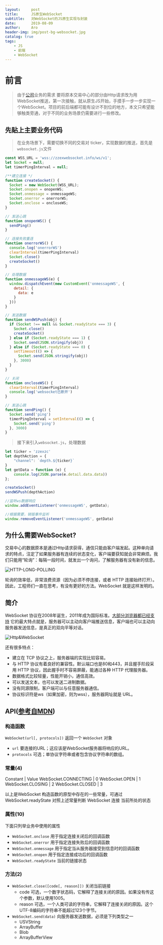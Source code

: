 ```yaml
---
layout:     post
title:      JS原生WebSocket
subtitle:   对WebSocket的JS原生实现与封装
date:       2019-08-09
author:     Aro
header-img: img/post-bg-websocket.jpg
catalog: true
tags:
    - JS
    - 前端
    - WebSocket
---
```


# 前言

>由于<a href="https://www.zzex.me" target="_blank">公司</a>业务的需求 要将原本交易中心的部分由Http请求改为用WebSocket推送，第一次接触，就从原生JS开始，手摸手一步一步实现一个WebSocket。项目的前后端都可能有设计不到位的地方，本文只希望能够触类旁通，对于不同的业务场景仍需要进行一些修改。

## 先贴上主要业务代码

>在业务场景下，需要切换不同的交易对 ticker，实现数据的推送，首先是`websocket.js`文件

```js
const WSS_URL = 'wss://zzexwebsocket.info/ws/v1';
let Socket = null;
let timerPingInterval = null;

/**建立连接 */
function createSocket() {
  Socket = new WebSocket(WSS_URL);
  Socket.onopen = onopenWS;
  Socket.onmessage = onmessageWS;
  Socket.onerror = onerrorWS;
  Socket.onclose = oncloseWS;
}

// 发送心跳
function onopenWS() {
  sendPing()
}

// 连接失败重连
function onerrorWS() {
  console.log('onerrorWS')
  clearInterval(timerPingInterval)
  Socket.close()
  createSocket()
}

// 处理数据
function onmessageWS(e) {
  window.dispatchEvent(new CustomEvent('onmessageWS', {
    detail: {
      data: e
    }
  }))
}

// 发送数据
function sendWSPush(obj) {
  if (Socket !== null && Socket.readyState === 3) {
    Socket.close()
    createSocket()
  } else if (Socket.readyState === 1) {
    Socket.send(JSON.stringify(obj))
  } else if (Socket.readyState === 0) {
    setTimeout(() => {
      Socket.send(JSON.stringify(obj))
    }, 3000)
  }
}

// 关闭
function oncloseWS() {
  clearInterval(timerPingInterval)
  console.log('websocket已断开')
}

// 发送心跳
function sendPing() {
  Socket.send('ping')
  timerPingInterval = setInterval(() => {
    Socket.send('ping')
  }, 3000)
}

```

>接下来引入`websocket.js`，处理数据

```js
let ticker = 'zzexzc'
let depthAction = {
    "channel": `depth.${ticker}`
}
let getData = function (e) {
    console.log(JSON.parse(e.detail.data.data))
};

createSocket()
sendWSPush(depthAction)

//监听ws数据响应
window.addEventListener('onmessageWS', getData);

//根据需要，销毁事件监听
window.removeEventListener('onmessageWS', getData)
```


## 为什么需要WebSocket?

交易中心的数据原本是通过Http请求获得，通信只能由客户端发起。这种单向请求的特点，注定了如果服务器有连续的状态变化，客户端要获知就会非常麻烦。我们只能用“轮询”：每隔一段时间，就发出一个询问，了解服务器有没有新的信息。

![HTTP-LONG-POLLING](/img/HTTP-LONG-POLLING.png)

轮询的效率低，非常浪费资源（因为必须不停连接，或者 HTTP 连接始终打开）。因此，工程师们一直在思考，有没有更好的方法。WebSocket 就是这样发明的。


## 简介

WebSocket 协议在2008年诞生，2011年成为国际标准。<a href="https://developer.mozilla.org/zh-CN/docs/Web/API/WebSocket#%E6%B5%8F%E8%A7%88%E5%99%A8%E5%85%BC%E5%AE%B9%E6%80%A7" target="_blank">大部分浏览器都已经支持</a>
它的最大特点就是，服务器可以主动向客户端推送信息，客户端也可以主动向服务器发送信息，是真正的双向平等对话。

![Http&WebSocket](/img/Http&WebSocket.png)

还有很多特点：
- 建立在 TCP 协议之上，服务器端的实现比较容易。
- 与 HTTP 协议有着良好的兼容性。默认端口也是80和443，并且握手阶段采用 HTTP 协议，因此握手时不容易屏蔽，能通过各种 HTTP 代理服务器。
- 数据格式比较轻量，性能开销小，通信高效。
- 可以发送文本，也可以发送二进制数据。
- 没有同源限制，客户端可以与任意服务器通信。
- 协议标识符是ws（如果加密，则为wss），服务器网址就是 URL。


## API(<a href="https://developer.mozilla.org/zh-CN/docs/Web/API/WebSocket">参考自MDN</a>)

### 构造函数

`WebSocket(url[, protocols])` 返回一个 `WebSocket` 对象

- `url`
要连接的URL；这应该是WebSocket服务器将响应的URL。
- `protocols`
可选；单协议字符串或者包含协议字符串的数组。


### 常量(4)

Constant | Value
WebSocket.CONNECTING | 0
WebSocket.OPEN | 1
WebSocket.CLOSING | 2
WebSocket.CLOSED | 3

以上是WebSocket 构造函数的原型中存在的一些常量，可通过 WebSocket.readyState 对照上述常量判断 WebSocket 连接 当前所处的状态


### 属性(10)

下面只列举业务中使用的属性
- `WebSocket.onclose`
用于指定连接关闭后的回调函数
- `WebSocket.onerror`
用于指定连接失败后的回调函数
- `WebSocket.onmessage`
用于指定当从服务器接受到信息时的回调函数
- `WebSocket.onopen`
用于指定连接成功后的回调函数
- `WebSocket.readyState`
当前的链接状态


### 方法(2)

- `WebSocket.close([code[, reason]])`
关闭当前链接
    - code 可选，一个数字状态码，它解释了连接关闭的原因。如果没有传这个参数，默认使用1005。
    - reason 可选，一个人类可读的字符串，它解释了连接关闭的原因。这个UTF-8编码的字符串不能超过123个字节。
- `WebSocket.send(data)`
向服务器发送数据，必须是下列类型之一
    - USVString
    - ArrayBuffer 
    - Blob
    - ArrayBufferView





